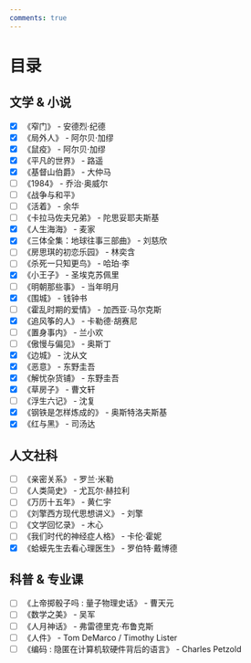 ```yaml
---
comments: true
---
```


# 目录

## 文学 & 小说

- [x] 《窄门》 - 安德烈·纪德
- [x] 《局外人》 - 阿尔贝·加缪
- [x] 《鼠疫》 - 阿尔贝·加缪
- [x] 《平凡的世界》 - 路遥
- [x] 《基督山伯爵》 - 大仲马
- [ ] 《1984》 - 乔治·奥威尔
- [ ] 《战争与和平》
- [ ] 《活着》 - 余华
- [ ] 《卡拉马佐夫兄弟》 - 陀思妥耶夫斯基
- [x] 《人生海海》 - 麦家
- [x] 《三体全集：地球往事三部曲》 - 刘慈欣
- [ ] 《房思琪的初恋乐园》 - 林奕含
- [ ] 《杀死一只知更鸟》 - 哈珀·李
- [x] 《小王子》 - 圣埃克苏佩里
- [ ] 《明朝那些事》 - 当年明月
- [x] 《围城》 - 钱钟书
- [ ] 《霍乱时期的爱情》 - 加西亚·马尔克斯
- [x] 《追风筝的人》 - 卡勒德·胡赛尼
- [ ] 《置身事内》 - 兰小欢
- [ ] 《傲慢与偏见》 - 奥斯丁
- [x] 《边城》 - 沈从文
- [x] 《恶意》 - 东野圭吾
- [x] 《解忧杂货铺》 - 东野圭吾
- [x] 《草房子》 - 曹文轩
- [ ] 《浮生六记》 - 沈复
- [x] 《钢铁是怎样炼成的》 - 奥斯特洛夫斯基
- [x] 《红与黑》 - 司汤达

## 人文社科

- [ ] 《亲密关系》 - 罗兰·米勒
- [ ] 《人类简史》 - 尤瓦尔·赫拉利
- [ ] 《万历十五年》 - 黄仁宇
- [ ] 《刘擎西方现代思想讲义》 - 刘擎
- [ ] 《文学回忆录》 - 木心
- [ ] 《我们时代的神经症人格》 - 卡伦·霍妮
- [x] 《蛤蟆先生去看心理医生》 - 罗伯特·戴博德

## 科普 & 专业课

- [ ] 《上帝掷骰子吗 : 量子物理史话》 - 曹天元
- [ ] 《数学之美》 - 吴军
- [ ] 《人月神话》 - 弗雷德里克·布鲁克斯
- [ ] 《人件》 - Tom DeMarco / Timothy Lister
- [ ] 《编码 : 隐匿在计算机软硬件背后的语言》 - Charles Petzold